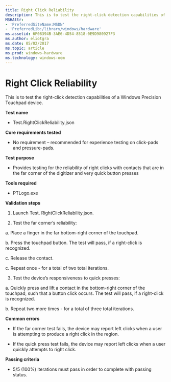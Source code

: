 ```yaml
---
title: Right Click Reliability
description: This is to test the right-click detection capabilities of a Windows Precision Touchpad device.
MSHAttr:
- 'PreferredSiteName:MSDN'
- 'PreferredLib:/library/windows/hardware'
ms.assetid: 6F08394B-3AE6-4D54-8518-0E9D980927F3
ms.author: eliotgra
ms.date: 05/02/2017
ms.topic: article
ms.prod: windows-hardware
ms.technology: windows-oem
---
```


# Right Click Reliability


This is to test the right-click detection capabilities of a Windows Precision Touchpad device.

**Test name**

-   Test.RightClickReliability.json

**Core requirements tested**

-   No requirement – recommended for experience testing on click-pads and pressure-pads.

**Test purpose**

-   Provides testing for the reliability of right clicks with contacts that are in the far corner of the digitizer and very quick button presses

**Tools required**

-   PTLogo.exe

**Validation steps**

1. Launch Test. RightClickReliability.json.

2. Test the far corner’s reliability:

a. Place a finger in the far bottom-right corner of the touchpad.

b. Press the touchpad button. The test will pass, if a right-click is recognized.

c. Release the contact.

c. Repeat once - for a total of two total iterations.

3. Test the device’s responsiveness to quick presses:

a. Quickly press and lift a contact in the bottom-right corner of the touchpad, such that a button click occurs. The test will pass, if a right-click is recognized.

b. Repeat two more times - for a total of three total iterations.

**Common errors**

-   If the far corner test fails, the device may report left clicks when a user is attempting to produce a right click in the region.

-   If the quick press test fails, the device may report left clicks when a user quickly attempts to right click.

**Passing criteria**

-   5/5 (100%) iterations must pass in order to complete with passing status.

 

 







